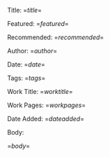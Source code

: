 <?nextrec?>
<?output "../commonplace-lookup2/=$title$=.md"?>
Title: =$title$=

Featured: =$featured$=

Recommended: =$recommended$=

Author: =$author$=

Date: =$date$=

Tags: =$tags$=

Work Title: =$worktitle$=

Work Pages:  =$workpages$=

Date Added: =$dateadded$=

Body:

=$body$=

<?loop?>
